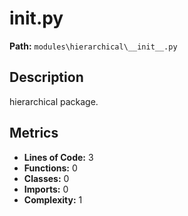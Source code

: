 # __init__.py

**Path:** `modules\hierarchical\__init__.py`

## Description

hierarchical package.

## Metrics

- **Lines of Code:** 3
- **Functions:** 0
- **Classes:** 0
- **Imports:** 0
- **Complexity:** 1

